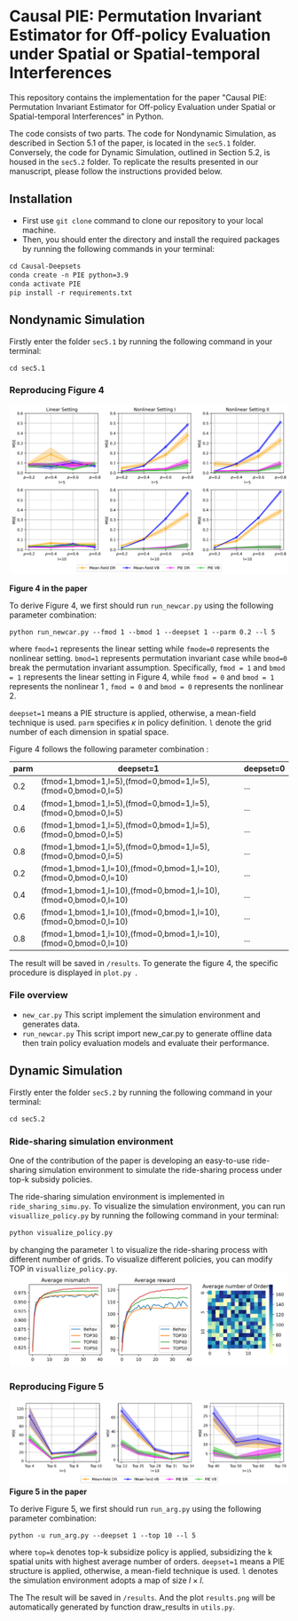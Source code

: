 # Causal PIE: Permutation Invariant Estimator for Off-policy Evaluation under Spatial or Spatial-temporal Interferences

This repository contains the implementation for the paper "Causal PIE: Permutation Invariant Estimator for Off-policy Evaluation under Spatial or Spatial-temporal Interferences" in Python.

The code consists of two parts. The code for Nondynamic Simulation, as described in Section 5.1 of the paper, is located in the `sec5.1` folder. Conversely, the code for Dynamic Simulation, outlined in Section 5.2, is housed in the `sec5.2` folder. To replicate the results presented in our manuscript, please follow the instructions provided below.

## Installation

* First use `git clone` command to clone our repository to your local machine.
* Then, you should enter the directory and install the required packages by running the following commands in your terminal:

```
cd Causal-Deepsets
conda create -n PIE python=3.9
conda activate PIE
pip install -r requirements.txt
```

## Nondynamic Simulation

Firstly enter the folder `sec5.1` by running the following command in your terminal:

```
cd sec5.1
```

### Reproducing Figure 4
![visual](/image/fig4.png)

**Figure 4 in the paper**

To derive Figure 4, we first should run `run_newcar.py` using the following parameter combination:

```
python run_newcar.py --fmod 1 --bmod 1 --deepset 1 --parm 0.2 --l 5
```

where `fmod=1` represents the linear setting while `fmode=0` represents the nonlinear setting. `bmod=1` represents permutation invariant case while `bmod=0` break the permutation invariant assumption. Specifically, `fmod = 1` and `bmod = 1` represents the linear setting in Figure 4, while `fmod = 0` and `bmod = 1` represents the nonlinear 1 , `fmod = 0` and `bmod = 0` represents the nonlinear 2.

`deepset=1` means a PIE structure is applied, otherwise, a mean-field technique is used. `parm` specifies $\kappa$ in policy definition. `l` denote the grid number of each dimension in spatial space.

Figure 4 follows the following parameter combination :

| parm | deepset=1                                                      | deepset=0 |
| ---- | -------------------------------------------------------------- | --------- |
| 0.2  | (fmod=1,bmod=1,l=5),(fmod=0,bmod=1,l=5),(fmod=0,bmod=0,l=5)    | ...       |
| 0.4  | (fmod=1,bmod=1,l=5),(fmod=0,bmod=1,l=5),(fmod=0,bmod=0,l=5)    | ...       |
| 0.6  | (fmod=1,bmod=1,l=5),(fmod=0,bmod=1,l=5),(fmod=0,bmod=0,l=5)    | ...       |
| 0.8  | (fmod=1,bmod=1,l=5),(fmod=0,bmod=1,l=5),(fmod=0,bmod=0,l=5)    | ...       |
| 0.2  | (fmod=1,bmod=1,l=10),(fmod=0,bmod=1,l=10),(fmod=0,bmod=0,l=10) | ...       |
| 0.4  | (fmod=1,bmod=1,l=10),(fmod=0,bmod=1,l=10),(fmod=0,bmod=0,l=10) | ...       |
| 0.6  | (fmod=1,bmod=1,l=10),(fmod=0,bmod=1,l=10),(fmod=0,bmod=0,l=10) | ...       |
| 0.8  | (fmod=1,bmod=1,l=10),(fmod=0,bmod=1,l=10),(fmod=0,bmod=0,l=10) | ...       |

The result will be saved in `/results`. To generate the figure 4, the specific procedure is displayed in `plot.py `.

### File overview

* `new_car.py` This script implement the simulation environment and generates data.
* `run_newcar.py` This script import new_car.py to generate offline data then train policy evaluation models and evaluate their performance.

## Dynamic Simulation

Firstly enter the folder `sec5.2` by running the following command in your terminal:

```
cd sec5.2
```

### Ride-sharing simulation environment

One of the contribution of the paper is developing an easy-to-use ride-sharing simulation environment to simulate the ride-sharing process under top-k subsidy policies.

The ride-sharing simulation environment is implemented in `ride_sharing_simu.py`. To visualize the simulation environment, you can run `visuallize_policy.py` by running the following command in your terminal:

```bash
python visualize_policy.py
```

by changing the parameter `l` to visualize the ride-sharing process with different number of grids. To visualize different policies, you can modify TOP in `visuallize_policy.py`.
![visual](/image/policy.png)


### Reproducing Figure 5
![visual](/image/fig5.png)
**Figure 5 in the paper**

To derive Figure 5, we first should run `run_arg.py` using the following parameter combination:

```
python -u run_arg.py --deepset 1 --top 10 --l 5
```

where `top=k` denotes top-k subsidize policy is applied, subsidizing the k spatial units with highest average number of orders. `deepset=1` means a PIE structure is applied, otherwise, a mean-field technique is used. `l` denotes the simulation environment adopts a map of size $l × l$.

The 
The result will be saved in `/results`. And the plot `results.png` will be automatically generated by function draw_results in `utils.py`.
